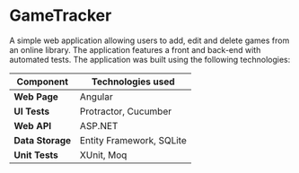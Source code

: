 # GameTracker
A simple web application allowing users to add, edit and delete games from an online library. The application features a front and back-end with automated tests. The application was built using the following technologies:

Component  | Technologies used
------------- | -------------
<b>Web Page</b>  | Angular
<b>UI Tests</b>  | Protractor, Cucumber
<b>Web API</b>  | ASP.NET
<b>Data Storage</b>  | Entity Framework, SQLite
<b>Unit Tests</b>  | XUnit, Moq
